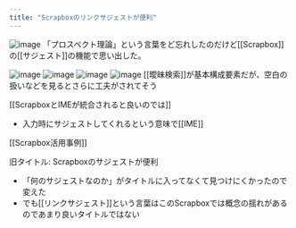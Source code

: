 ```yaml
---
title: "Scrapboxのリンクサジェストが便利"
---
```



![image](https://gyazo.com/cf1150a9f1af05256f7e945d3e79978b/thumb/1000)
「プロスペクト理論」という言葉をど忘れしたのだけど[[Scrapbox]]の[[サジェスト]]の機能で思い出した。


![image](https://gyazo.com/4fa90999b2944a5a55704a9df8ee8d53/thumb/1000)
![image](https://gyazo.com/02ca804cc59e37a26cdf05f83df2f150/thumb/1000)
![image](https://gyazo.com/134e849242cf8c63a7a93749d5a8f603/thumb/1000)
![image](https://gyazo.com/da6cf8426d0d0b890a6423386234480d/thumb/1000)
[[曖昧検索]]が基本構成要素だが、空白の扱いなどを見るとさらに工夫がされてそう

[[ScrapboxとIMEが統合されると良いのでは]]
- 入力時にサジェストしてくれるという意味で[[IME]]

[[Scrapbox活用事例]]

旧タイトル: Scrapboxのサジェストが便利
- 「何のサジェストなのか」がタイトルに入ってなくて見つけにくかったので変えた
- でも[[リンクサジェスト]]という言葉はこのScrapboxでは概念の揺れがあるのであまり良いタイトルではない
